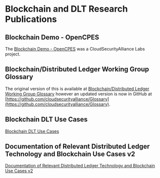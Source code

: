 # Blockchain and DLT Research Publications

## Blockchain Demo - OpenCPES

The [Blockchain Demo - OpenCPES](https://cloudsecurityalliance.org/artifacts/blockchain-demo/) was a CloudSecurityAlliance Labs project.

## Blockchain/Distributed Ledger Working Group Glossary

The original version of this is available at [Blockchain/Distributed Ledger Working Group Glossary](https://cloudsecurityalliance.org/artifacts/blockchaindistributed-ledger-working-group-glossary/) however an updated version is now in GitHub at [https://github.com/cloudsecurityalliance/Glossary](https://github.com/cloudsecurityalliance/Glossary).

## Blockchain DLT Use Cases

[Blockchain DLT Use Cases](https://cloudsecurityalliance.org/artifacts/blockchain-dlt-use-cases/)

## Documentation of Relevant Distributed Ledger Technology and Blockchain Use Cases v2

[Documentation of Relevant Distributed Ledger Technology and Blockchain Use Cases v2](https://cloudsecurityalliance.org/artifacts/distributed-ledger-and-blockchain-use-v2/)
